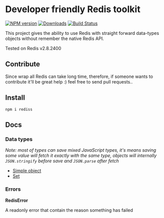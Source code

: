 # **Developer friendly Redis toolkit**

[![NPM version][npm-image]][npm-url] [![Downloads][downloads-image]][npm-url] [![Build Status][travis-image]][travis-url] 
<!--[![Coveralls Status][coveralls-image]][coveralls-url] -->
<!--[![OpenCollective Backers][backer-badge]][backer-url] [![OpenCollective Sponsors][sponsor-badge]][sponsor-url] -->

This project gives the ability to use Redis with straight forward data-types objects without remember the native Redis API.

Tested on Redis v2.8.2400

## Contribute

Since wrap all Redis can take long time, therefore, if someone wants to contribute it'll be great help :) feel free to send pull requests..

## Install 

`npm i rediss`

## Docs 

### **Data types**

_Note: most of types can save mixed JavaScript types, it's means saving some value will fetch it exactly with the same type, 
objects will internally `JSON.stringify` before save and `JSON.parse` after fetch_

* [Simple object](docs/simpleObject.md)
* [Set](docs/set.md)

### **Errors**

**RedisError**

A readonly error that contain the reason something has failed

[downloads-image]: https://img.shields.io/npm/dm/rediss.svg
[npm-url]: https://www.npmjs.com/package/rediss
[npm-image]: https://img.shields.io/npm/v/rediss.svg

[travis-url]: https://travis-ci.org/shlomisas/rediss
[travis-image]: https://img.shields.io/travis/shlomisas/rediss/master.svg
